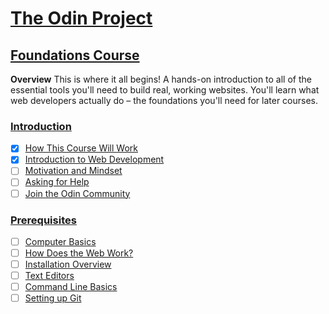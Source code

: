 # [The Odin Project](https://www.theodinproject.com/)

## [Foundations Course](https://www.theodinproject.com/paths/foundations/courses/foundations)

**Overview**
This is where it all begins! A hands-on introduction to all of the essential tools you'll need to build real, working websites. You'll learn what web developers actually do – the foundations you'll need for later courses.

### [Introduction](https://www.theodinproject.com/paths/foundations/courses/foundations#introduction)

- [x] [How This Course Will Work](https://www.theodinproject.com/lessons/foundations-how-this-course-will-work)
- [x] [Introduction to Web Development](https://www.theodinproject.com/lessons/foundations-introduction-to-web-development)
- [ ] [Motivation and Mindset](https://www.theodinproject.com/lessons/foundations-motivation-and-mindset)
- [ ] [Asking for Help](https://www.theodinproject.com/lessons/foundations-asking-for-help)
- [ ] [Join the Odin Community](https://www.theodinproject.com/lessons/foundations-join-the-odin-community)

### [Prerequisites](https://www.theodinproject.com/paths/foundations/courses/foundations#prerequisites)

- [ ] [Computer Basics](https://www.theodinproject.com/lessons/foundations-computer-basics)
- [ ] [How Does the Web Work?](https://www.theodinproject.com/lessons/foundations-how-does-the-web-work)
- [ ] [Installation Overview](https://www.theodinproject.com/lessons/foundations-installation-overview)
- [ ] [Text Editors](https://www.theodinproject.com/lessons/foundations-text-editors)
- [ ] [Command Line Basics](https://www.theodinproject.com/lessons/foundations-command-line-basics)
- [ ] [Setting up Git](https://www.theodinproject.com/lessons/foundations-setting-up-git)
